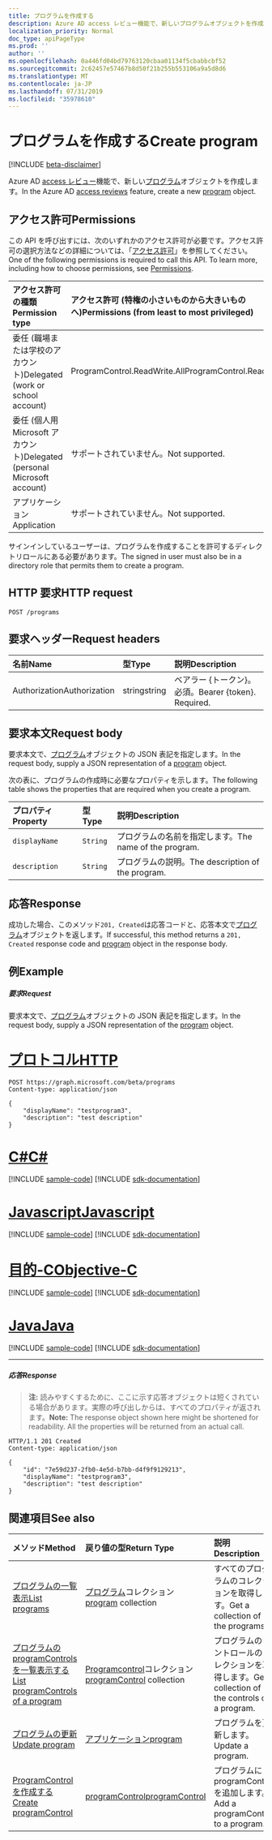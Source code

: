 ```yaml
---
title: プログラムを作成する
description: Azure AD access レビュー機能で、新しいプログラムオブジェクトを作成します。
localization_priority: Normal
doc_type: apiPageType
ms.prod: ''
author: ''
ms.openlocfilehash: 0a446fd04bd79763120cbaa01134f5cbabbcbf52
ms.sourcegitcommit: 2c62457e57467b8d50f21b255b553106a9a5d8d6
ms.translationtype: MT
ms.contentlocale: ja-JP
ms.lasthandoff: 07/31/2019
ms.locfileid: "35978610"
---
```

# <a name="create-program"></a><span data-ttu-id="7e0b3-103">プログラムを作成する</span><span class="sxs-lookup"><span data-stu-id="7e0b3-103">Create program</span></span>

[!INCLUDE [beta-disclaimer](../../includes/beta-disclaimer.md)]

<span data-ttu-id="7e0b3-104">Azure AD [access レビュー](../resources/accessreviews-root.md)機能で、新しい[プログラム](../resources/program.md)オブジェクトを作成します。</span><span class="sxs-lookup"><span data-stu-id="7e0b3-104">In the Azure AD [access reviews](../resources/accessreviews-root.md) feature, create a new [program](../resources/program.md) object.</span></span>
## <a name="permissions"></a><span data-ttu-id="7e0b3-105">アクセス許可</span><span class="sxs-lookup"><span data-stu-id="7e0b3-105">Permissions</span></span>
<span data-ttu-id="7e0b3-p101">この API を呼び出すには、次のいずれかのアクセス許可が必要です。アクセス許可の選択方法などの詳細については、「[アクセス許可](/graph/permissions-reference)」を参照してください。</span><span class="sxs-lookup"><span data-stu-id="7e0b3-p101">One of the following permissions is required to call this API. To learn more, including how to choose permissions, see [Permissions](/graph/permissions-reference).</span></span>

|<span data-ttu-id="7e0b3-108">アクセス許可の種類</span><span class="sxs-lookup"><span data-stu-id="7e0b3-108">Permission type</span></span>                        | <span data-ttu-id="7e0b3-109">アクセス許可 (特権の小さいものから大きいものへ)</span><span class="sxs-lookup"><span data-stu-id="7e0b3-109">Permissions (from least to most privileged)</span></span>              |
|:--------------------------------------|:---------------------------------------------------------|
|<span data-ttu-id="7e0b3-110">委任 (職場または学校のアカウント)</span><span class="sxs-lookup"><span data-stu-id="7e0b3-110">Delegated (work or school account)</span></span>     | <span data-ttu-id="7e0b3-111">ProgramControl.ReadWrite.All</span><span class="sxs-lookup"><span data-stu-id="7e0b3-111">ProgramControl.ReadWrite.All</span></span>   |
|<span data-ttu-id="7e0b3-112">委任 (個人用 Microsoft アカウント)</span><span class="sxs-lookup"><span data-stu-id="7e0b3-112">Delegated (personal Microsoft account)</span></span> | <span data-ttu-id="7e0b3-113">サポートされていません。</span><span class="sxs-lookup"><span data-stu-id="7e0b3-113">Not supported.</span></span> |
|<span data-ttu-id="7e0b3-114">アプリケーション</span><span class="sxs-lookup"><span data-stu-id="7e0b3-114">Application</span></span>                            | <span data-ttu-id="7e0b3-115">サポートされていません。</span><span class="sxs-lookup"><span data-stu-id="7e0b3-115">Not supported.</span></span> |

<span data-ttu-id="7e0b3-116">サインインしているユーザーは、プログラムを作成することを許可するディレクトリロールにある必要があります。</span><span class="sxs-lookup"><span data-stu-id="7e0b3-116">The signed in user must also be in a directory role that permits them to create a program.</span></span>

## <a name="http-request"></a><span data-ttu-id="7e0b3-117">HTTP 要求</span><span class="sxs-lookup"><span data-stu-id="7e0b3-117">HTTP request</span></span>
<!-- { "blockType": "ignored" } -->
```http
POST /programs
```
## <a name="request-headers"></a><span data-ttu-id="7e0b3-118">要求ヘッダー</span><span class="sxs-lookup"><span data-stu-id="7e0b3-118">Request headers</span></span>
| <span data-ttu-id="7e0b3-119">名前</span><span class="sxs-lookup"><span data-stu-id="7e0b3-119">Name</span></span>         | <span data-ttu-id="7e0b3-120">型</span><span class="sxs-lookup"><span data-stu-id="7e0b3-120">Type</span></span>        | <span data-ttu-id="7e0b3-121">説明</span><span class="sxs-lookup"><span data-stu-id="7e0b3-121">Description</span></span> |
|:-------------|:------------|:------------|
| <span data-ttu-id="7e0b3-122">Authorization</span><span class="sxs-lookup"><span data-stu-id="7e0b3-122">Authorization</span></span> | <span data-ttu-id="7e0b3-123">string</span><span class="sxs-lookup"><span data-stu-id="7e0b3-123">string</span></span> | <span data-ttu-id="7e0b3-p102">ベアラー \{トークン\}。必須。</span><span class="sxs-lookup"><span data-stu-id="7e0b3-p102">Bearer \{token\}. Required.</span></span> |

## <a name="request-body"></a><span data-ttu-id="7e0b3-126">要求本文</span><span class="sxs-lookup"><span data-stu-id="7e0b3-126">Request body</span></span>
<span data-ttu-id="7e0b3-127">要求本文で、[プログラム](../resources/program.md)オブジェクトの JSON 表記を指定します。</span><span class="sxs-lookup"><span data-stu-id="7e0b3-127">In the request body, supply a JSON representation of a [program](../resources/program.md) object.</span></span>

<span data-ttu-id="7e0b3-128">次の表に、プログラムの作成時に必要なプロパティを示します。</span><span class="sxs-lookup"><span data-stu-id="7e0b3-128">The following table shows the properties that are required when you create a program.</span></span>

| <span data-ttu-id="7e0b3-129">プロパティ</span><span class="sxs-lookup"><span data-stu-id="7e0b3-129">Property</span></span>     | <span data-ttu-id="7e0b3-130">型</span><span class="sxs-lookup"><span data-stu-id="7e0b3-130">Type</span></span>        | <span data-ttu-id="7e0b3-131">説明</span><span class="sxs-lookup"><span data-stu-id="7e0b3-131">Description</span></span> |
|:-------------|:------------|:------------|
| `displayName`               |`String`                              |  <span data-ttu-id="7e0b3-132">プログラムの名前を指定します。</span><span class="sxs-lookup"><span data-stu-id="7e0b3-132">The name of the program.</span></span>                   |
| `description`               |`String`                              |  <span data-ttu-id="7e0b3-133">プログラムの説明。</span><span class="sxs-lookup"><span data-stu-id="7e0b3-133">The description of the program.</span></span>           |


## <a name="response"></a><span data-ttu-id="7e0b3-134">応答</span><span class="sxs-lookup"><span data-stu-id="7e0b3-134">Response</span></span>
<span data-ttu-id="7e0b3-135">成功した場合、このメソッド`201, Created`は応答コードと、応答本文で[プログラム](../resources/program.md)オブジェクトを返します。</span><span class="sxs-lookup"><span data-stu-id="7e0b3-135">If successful, this method returns a `201, Created` response code and [program](../resources/program.md) object in the response body.</span></span>

## <a name="example"></a><span data-ttu-id="7e0b3-136">例</span><span class="sxs-lookup"><span data-stu-id="7e0b3-136">Example</span></span>
##### <a name="request"></a><span data-ttu-id="7e0b3-137">要求</span><span class="sxs-lookup"><span data-stu-id="7e0b3-137">Request</span></span>
<span data-ttu-id="7e0b3-138">要求本文で、[プログラム](../resources/program.md)オブジェクトの JSON 表記を指定します。</span><span class="sxs-lookup"><span data-stu-id="7e0b3-138">In the request body, supply a JSON representation of the [program](../resources/program.md) object.</span></span>


# <a name="httptabhttp"></a>[<span data-ttu-id="7e0b3-139">プロトコル</span><span class="sxs-lookup"><span data-stu-id="7e0b3-139">HTTP</span></span>](#tab/http)
<!-- {
  "blockType": "request",
  "name": "create_program_from_programs"
}-->
```http
POST https://graph.microsoft.com/beta/programs
Content-type: application/json

{
    "displayName": "testprogram3",
    "description": "test description"
}
```
# <a name="ctabcsharp"></a>[<span data-ttu-id="7e0b3-140">C#</span><span class="sxs-lookup"><span data-stu-id="7e0b3-140">C#</span></span>](#tab/csharp)
[!INCLUDE [sample-code](../includes/snippets/csharp/create-program-from-programs-csharp-snippets.md)]
[!INCLUDE [sdk-documentation](../includes/snippets/snippets-sdk-documentation-link.md)]

# <a name="javascripttabjavascript"></a>[<span data-ttu-id="7e0b3-141">Javascript</span><span class="sxs-lookup"><span data-stu-id="7e0b3-141">Javascript</span></span>](#tab/javascript)
[!INCLUDE [sample-code](../includes/snippets/javascript/create-program-from-programs-javascript-snippets.md)]
[!INCLUDE [sdk-documentation](../includes/snippets/snippets-sdk-documentation-link.md)]

# <a name="objective-ctabobjc"></a>[<span data-ttu-id="7e0b3-142">目的-C</span><span class="sxs-lookup"><span data-stu-id="7e0b3-142">Objective-C</span></span>](#tab/objc)
[!INCLUDE [sample-code](../includes/snippets/objc/create-program-from-programs-objc-snippets.md)]
[!INCLUDE [sdk-documentation](../includes/snippets/snippets-sdk-documentation-link.md)]

# <a name="javatabjava"></a>[<span data-ttu-id="7e0b3-143">Java</span><span class="sxs-lookup"><span data-stu-id="7e0b3-143">Java</span></span>](#tab/java)
[!INCLUDE [sample-code](../includes/snippets/java/create-program-from-programs-java-snippets.md)]
[!INCLUDE [sdk-documentation](../includes/snippets/snippets-sdk-documentation-link.md)]

---


##### <a name="response"></a><span data-ttu-id="7e0b3-144">応答</span><span class="sxs-lookup"><span data-stu-id="7e0b3-144">Response</span></span>
><span data-ttu-id="7e0b3-p103">**注:** 読みやすくするために、ここに示す応答オブジェクトは短くされている場合があります。実際の呼び出しからは、すべてのプロパティが返されます。</span><span class="sxs-lookup"><span data-stu-id="7e0b3-p103">**Note:** The response object shown here might be shortened for readability. All the properties will be returned from an actual call.</span></span>
<!-- {
  "blockType": "response",
  "truncated": true,
  "@odata.type": "microsoft.graph.program"
} -->
```http
HTTP/1.1 201 Created
Content-type: application/json

{
    "id": "7e59d237-2fb0-4e5d-b7bb-d4f9f9129213",
    "displayName": "testprogram3",
    "description": "test description"
}
```

## <a name="see-also"></a><span data-ttu-id="7e0b3-147">関連項目</span><span class="sxs-lookup"><span data-stu-id="7e0b3-147">See also</span></span>

| <span data-ttu-id="7e0b3-148">メソッド</span><span class="sxs-lookup"><span data-stu-id="7e0b3-148">Method</span></span>           | <span data-ttu-id="7e0b3-149">戻り値の型</span><span class="sxs-lookup"><span data-stu-id="7e0b3-149">Return Type</span></span>    |<span data-ttu-id="7e0b3-150">説明</span><span class="sxs-lookup"><span data-stu-id="7e0b3-150">Description</span></span>|
|:---------------|:--------|:----------|
|[<span data-ttu-id="7e0b3-151">プログラムの一覧表示</span><span class="sxs-lookup"><span data-stu-id="7e0b3-151">List programs</span></span>](program-list.md) | <span data-ttu-id="7e0b3-152">[プログラム](../resources/program.md)コレクション</span><span class="sxs-lookup"><span data-stu-id="7e0b3-152">[program](../resources/program.md) collection</span></span>|  <span data-ttu-id="7e0b3-153">すべてのプログラムのコレクションを取得します。</span><span class="sxs-lookup"><span data-stu-id="7e0b3-153">Get a collection of all the programs.</span></span>|
|[<span data-ttu-id="7e0b3-154">プログラムの programControls を一覧表示する</span><span class="sxs-lookup"><span data-stu-id="7e0b3-154">List programControls of a program</span></span>](program-listcontrols.md) |     <span data-ttu-id="7e0b3-155">[Programcontrol](../resources/programcontrol.md)コレクション</span><span class="sxs-lookup"><span data-stu-id="7e0b3-155">[programControl](../resources/programcontrol.md) collection</span></span>|    <span data-ttu-id="7e0b3-156">プログラムのコントロールのコレクションを取得します。</span><span class="sxs-lookup"><span data-stu-id="7e0b3-156">Get a collection of the controls of a program.</span></span>|
|[<span data-ttu-id="7e0b3-157">プログラムの更新</span><span class="sxs-lookup"><span data-stu-id="7e0b3-157">Update program</span></span>](program-update.md) |  [<span data-ttu-id="7e0b3-158">アプリケーション</span><span class="sxs-lookup"><span data-stu-id="7e0b3-158">program</span></span>](../resources/program.md)| <span data-ttu-id="7e0b3-159">プログラムを更新します。</span><span class="sxs-lookup"><span data-stu-id="7e0b3-159">Update a program.</span></span>|
|[<span data-ttu-id="7e0b3-160">ProgramControl を作成する</span><span class="sxs-lookup"><span data-stu-id="7e0b3-160">Create programControl</span></span>](programcontrol-create.md) |        [<span data-ttu-id="7e0b3-161">programControl</span><span class="sxs-lookup"><span data-stu-id="7e0b3-161">programControl</span></span>](../resources/programcontrol.md)    |   <span data-ttu-id="7e0b3-162">プログラムに programControl を追加します。</span><span class="sxs-lookup"><span data-stu-id="7e0b3-162">Add a programControl to a program.</span></span>|

<!--
{
  "type": "#page.annotation",
  "description": "Create program",
  "keywords": "",
  "section": "documentation",
  "tocPath": "",
  "suppressions": [
  ]
}
-->
